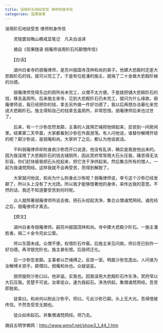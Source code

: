 ```yaml
---
title: 误用阶石地狱受苦 律师附身传信
categories: 因果故事
---
```




误用阶石地狱受苦 律师附身传信

　　灵隐罢翁晦山樵戒显笔记　凡夫白话译

　　摘自《现果随录·弱庵师误用阶石托颠僧传信》

　　【白话】

　　湖州白雀寺的弱庵律师，是苏州报国寺茂林和尚的弟子。他建大悲殿时还差大悲殿阶石的钱，就可以完工了。于是有位姓潘的施主，就捐了二十金做大悲殿阶梯的功德。

　　弱庵律师觉得东边的厕所尚未完工，众僧不太方便。于是就把铺大悲殿阶石的钱，移去盖厕所。后来施主来寺，见到大悲殿阶石仍未完工，就问为什么缘故。弱庵律师说，我已经把你的钱，拿去另外做一件好功德了，我以后再想办法募化来完成大悲殿阶石。施主得知自己的钱拿去盖厕所，非常怨恨。弱庵律师后来也过世了。

　　后来，有一个沙弥忽然发颠，主事的人就用芒绳把他绑起来，反锁到一间房闲里。结果第二天早晨，大家都看到沙弥在外面游荡。有人问他说，谁替你解缚开锁的呢？颠沙弥说，是弱庵和尚。大家听了之后，都认为他说疯话。

　　不料弱庵律师却附身疯沙弥而开口说道，他没有乱讲，确实是我放他出来的。因为我误用了大悲殿阶石的钱去铺厕所，因此冥府常常用大石头压我，痛苦得无法形容。你们赶快替我把石头挖起来，把它洗干净供起来。然后集合所有的僧人，一起为我诵梵网经。这样我就不会再受苦，而得到解脱了。

　　大家就问他说，和尚为什么附身此沙弥呢？弱庵律师说，幸亏这个沙弥已经发颠了，所以头上没有了大光团。所以我才能够借著他的身体，来传达我的意思。不然的话，我还不知道要受苦到何时呢。

　　众人就照著弱庵律师所说去做，把石头挖起洗净，集合众僧诵梵网经。诵完经之后，弱庵律师才离去。

　　【原文】

　　湖州白雀寺弱庵律师。嗣苏州报国茂林和尚。寺中建大悲殿少阶石。一施主潘姓者。捐二十金令完此公案。

　　师以东圊未成。众僧不便。权借阶石作窖。后施主来见问故。师曰吾已别作一好功德。再寻银完阶也。施主甚衔恨。后弱师迁化。

　　后一沙弥忽发颠。主事者以芒绳缚之。反锁一室。明晨沙弥忽逸出。人问谁为汝解缚关锁乎。颠僧曰。弱庵和尚也。众疑诞妄。

　　弱师旋附沙弥口曰。他非诞。实我也。因我误用大悲殿阶石作东净。冥府常以大石压我。苦楚不可说。汝辈徒众。速为我起石。净洗供起。集僧诵梵网经。吾苦即脱矣。

　　徒辈曰。和尚何以附此沙弥乎。师曰。亏此沙弥已颠。头上无大光。吾得借彼传信。不然吾受苦无期也。

　　徒众如命起石。并集僧诵梵网经。师乃去。


摘自五明学佛网：http://www.wmxf.net/show3_1_44_1.htm